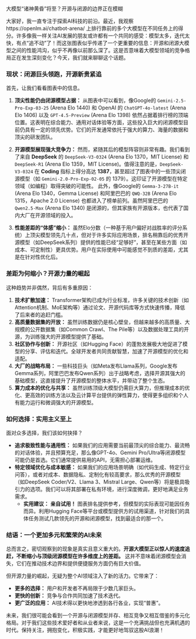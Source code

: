 大模型“诸神黄昏”将至？开源与闭源的边界正在模糊

大家好，我一直专注于探索AI科技的前沿。最近，我观察https://openlm.ai/chatbot-arena/ 上排行靠前的多个大模型在不同任务上的得分。许多像我一样关注AI发展的朋友或许都有一个共同的感受：模型太多，迭代太快，有点“追不动”了！而这张图表似乎传递了一个更重要的信息：开源和闭源大模型之间的性能鸿沟，似乎不再像以前那么深了。这是否意味着大模型领域的竞争格局正在发生深刻变化？今天，我们就来聊聊这个话题。



### 现状：闭源巨头领跑，开源新贵紧追

首先，让我们看看图表中的信息。

1.  **顶尖性能仍由闭源模型占据：** 从图表中可以看到，像Google的 `Gemini-2.5-Pro-Exp-03-25` (Arena Elo 1440) 和 OpenAI 的 `ChatGPT-4o-latest` (Arena Elo 1406) 以及 `GPT-4.5-Preview` (Arena Elo 1398) 依然占据着排行榜的顶端位置。这表明在综合能力、通用对话体验等方面，这些投入巨大的闭源模型目前仍具有一定的领先优势。它们的开发通常依托于强大的算力、海量的数据和顶尖的研发团队。

2.  **开源模型展现强大竞争力：** 然而，紧随其后的模型阵容则非常有趣。我们看到了来自 **DeepSeek** 的 `DeepSeek-V3-0324` (Arena Elo 1370，MIT License) 和 `DeepSeek-R1` (Arena Elo 1359，MIT License)。值得注意的是，`DeepSeek-V3-0324` 在 **Coding** 指标上得分高达 **1387**，甚至超过了图表中的一些顶尖闭源模型（如 `Gemini-2.0-Pro-Exp-02-05` 的 1379）。这印证了开源模型在特定领域（如编程）取得突破的可能性。
    此外，像Google的 `Gemma-3-27B-it` (Arena Elo 1340，Gemma License) 和阿里巴巴的 `QWQ-32B` (Arena Elo 1315，Apache 2.0 License) 也都进入了榜单前列。虽然阿里巴巴的 `Qwen2.5-Max` (Arena Elo 1340) 是闭源的，但其家族有开源版本，也代表了国内大厂在开源领域的投入。

3.  **性能差距的“体感”缩小：** 虽然Elo分数（一种基于用户偏好对战胜率的评分系统）上顶尖模型领先几十点，但对于许多实际应用场景，排名稍靠后的优秀开源模型（如DeepSeek系列）提供的性能已经“足够好”，甚至在某些方面（如成本、可定制性）更具优势。用户在实际使用中可能感觉不到质的差距，尤其是在针对性优化后。

### 差距为何缩小？开源力量的崛起

这种趋势并非偶然，背后有多重原因：

1.  **技术扩散加速：** Transformer架构已成为行业标准，许多关键的技术创新（如Attention机制、MoE架构等）通过论文、开源代码库等方式快速传播，降低了后来者的追赶门槛。
2.  **高质量数据集的开放：** 虽然训练数据仍是核心壁垒，但越来越多的高质量、大规模的公开数据集（如Common Crawl、The Pile等）以及数据处理工具的开源，为训练强大的开源模型提供了基础。
3.  **社区协作与创新：** 开源社区（如Hugging Face）的蓬勃发展极大地促进了模型的分享、评估和迭代。全球开发者共同贡献智慧，加速了开源模型的优化和适配。
4.  **大厂的战略布局：** 一些科技巨头（如Meta发布Llama系列，Google发布Gemma系列，阿里巴巴发布Qwen系列）出于战略考虑，选择开源其强大的基础模型，这直接提升了开源模型的整体水平，并带动了整个生态。
5.  **算力成本的优化与共享：** 虽然训练顶级大模型仍需巨大算力，但推理成本的优化、更高效的训练方法以及云计算平台提供的弹性算力，使得更多组织和个人有能力运行和微调强大的开源模型。

### 如何选择：实用主义至上

面对众多选择，我们该如何抉择？

*   **追求极致性能与通用性：** 如果我们的应用需要当前最顶尖的综合能力、最流畅的对话体验，并且预算充足，那么像GPT-4o、Gemini Pro/Ultra等闭源模型可能仍是首选。它们通常提供易用的API，无需担心部署运维。
*   **特定领域优化与成本敏感：** 如果我们的应用场景明确（如代码生成、特定行业问答），或者对成本、数据隐私、定制化有较高要求，那么优秀的开源模型（如DeepSeek Coder/V2、Llama 3、Mistral Large、Qwen等）将是极具吸引力的选项。我们可以将其部署在私有环境，进行深度微调，更好地满足业务需求。
    *   **实用建议：** **亲自试用！** 图表排名提供参考，但模型的实际表现可能因任务而异。利用Hugging Face等平台或模型提供方的试用渠道，针对我们的具体任务测试几款领先的开源和闭源模型，找到最适合的那一个。

### 结语：一个更加多元和繁荣的AI未来

总而言之，密切观察到的现象是真实且意义重大的。**开源大模型正以惊人的速度追赶，不断缩小与顶级闭源模型在许多维度上的差距。** 这并不意味着闭源模型会消失，它们在推动技术边界和提供便捷服务方面仍有巨大价值。

但开源力量的崛起，无疑为整个AI领域注入了新的活力。它带来了：

*   **更多的选择：** 用户和开发者不再局限于少数几家巨头。
*   **更快的创新：** 竞争与合作共同加速了技术迭代。
*   **更广泛的应用：** AI技术得以更快地渗透到各行各业，实现“普惠”。

未来，我们很可能会看到一个开源与闭源模型并存、相互竞争又相互借鉴的多元化格局。对于我们这些技术爱好者和从业者来说，这是一个充满挑战但也充满机遇的时代。保持关注，拥抱变化，积极实践，才能更好地驾驭这股AI浪潮！
